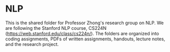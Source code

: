# NLP

This is the shared folder for Professor Zhong's research group on NLP. We are following the Stanford NLP course, CS224N (https://web.stanford.edu/class/cs224n/).
The folders are organized into coding assignments, PDFs of written assignments, handouts, lecture notes, and the research project.

